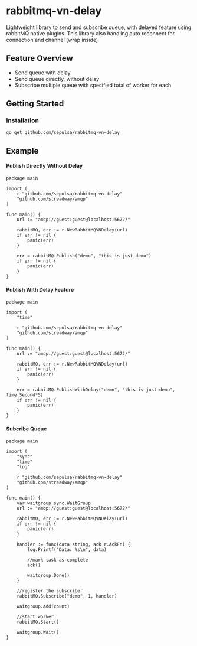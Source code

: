 # rabbitmq-vn-delay

Lightweight library to send and subscribe queue, with delayed feature using rabbitMQ native plugins.
This library also handling auto reconnect for connection and channel (wrap inside)

## Feature Overview

-   Send queue with delay
-   Send queue directly, without delay
-   Subscribe multiple queue with specified total of worker for each

## Getting Started

### Installation

    go get github.com/sepulsa/rabbitmq-vn-delay

## Example

#### Publish Directly Without Delay

    package main

    import (
    	r "github.com/sepulsa/rabbitmq-vn-delay"
    	"github.com/streadway/amqp"
    )

    func main() {
    	url := "amqp://guest:guest@localhost:5672/"

    	rabbitMQ, err := r.NewRabbitMQVNDelay(url)
    	if err != nil {
    		panic(err)
    	}

    	err = rabbitMQ.Publish("demo", "this is just demo")
    	if err != nil {
    		panic(err)
    	}
    }

#### Publish With Delay Feature

    package main

    import (
    	"time"

    	r "github.com/sepulsa/rabbitmq-vn-delay"
    	"github.com/streadway/amqp"
    )

    func main() {
    	url := "amqp://guest:guest@localhost:5672/"

    	rabbitMQ, err := r.NewRabbitMQVNDelay(url)
    	if err != nil {
    		panic(err)
    	}

    	err = rabbitMQ.PublishWithDelay("demo", "this is just demo", time.Second*5)
    	if err != nil {
    		panic(err)
    	}
    }

#### Subcribe Queue

    package main

    import (
        "sync"
    	"time"
        "log"

    	r "github.com/sepulsa/rabbitmq-vn-delay"
    	"github.com/streadway/amqp"
    )

    func main() {
        var waitgroup sync.WaitGroup
    	url := "amqp://guest:guest@localhost:5672/"

    	rabbitMQ, err := r.NewRabbitMQVNDelay(url)
    	if err != nil {
    		panic(err)
    	}
        
        handler := func(data string, ack r.AckFn) {
		    log.Printf("Data: %s\n", data)

            //mark task as complete
    		ack()
            
            waitgroup.Done()
	    }

        //register the subscriber
        rabbitMQ.Subscribe("demo", 1, handler)

        waitgroup.Add(count)
        
        //start worker
    	rabbitMQ.Start()
        
	    waitgroup.Wait()
    }
